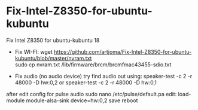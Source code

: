 # Fix-Intel-Z8350-for-ubuntu-kubuntu
Fix Intel Z8350 for ubuntu-kubuntu 18

* Fix WI-FI:
wget https://github.com/artjoma/Fix-Intel-Z8350-for-ubuntu-kubuntu/blob/master/nvram.txt <br/>
sudo cp nvram.txt /lib/firmware/brcm/brcmfmac43455-sdio.txt

* Fix audio (no audio device)
try find audio out using: speaker-test -c 2 -r 48000 -D hw:0,2
or 
speaker-test -c 2 -r 48000 -D hw:0,1

after edit config for pulse audio
sudo nano /etc/pulse/default.pa
edit:
load-module module-alsa-sink device=hw:0,2
save
reboot
